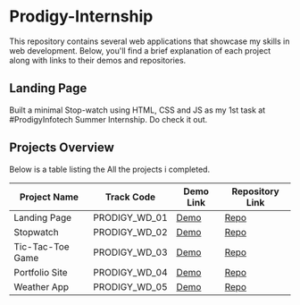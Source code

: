 # Prodigy-Internship

This repository contains several web applications that showcase my skills in web development. Below, you'll find a brief explanation of each project along with links to their demos and repositories.

## Landing Page

Built a minimal Stop-watch using HTML, CSS and JS as my 1st task at #ProdigyInfotech Summer Internship. Do check it out.

## Projects Overview

Below is a table listing the All the projects i completed.

| Project Name     | Track Code    | Demo Link                                 | Repository Link                          |
|------------------|---------------|-------------------------------------------|------------------------------------------|
| Landing Page   | PRODIGY_WD_01 | [Demo](https://another-landing-page.netlify.app/)     | [Repo](https://github.com/JagrutNakum/Prodigy-Internship-PRODIGY_WD_01) |
| Stopwatch        | PRODIGY_WD_02 | [Demo](https://just-a-stop-watch.vercel.app/)     | [Repo](https://github.com/JagrutNakum/Prodigy-Internship-PRODIGY_WD_02) |
| Tic-Tac-Toe Game | PRODIGY_WD_03 | [Demo](https://shik-shak-shokk.vercel.app/)   | [Repo](https://github.com/JagrutNakum/Prodigy-Internship-PRODIGY_WD_03) |
| Portfolio Site     | PRODIGY_WD_04 | [Demo](https://jagrutnakum.netlify.app/)   | [Repo](https://github.com/JagrutNakum/Prodigy-Internship-PRODIGY_WD_04) |
| Weather App     | PRODIGY_WD_05 | [Demo]()   | [Repo]() |